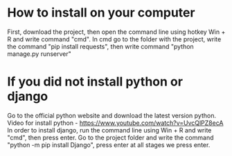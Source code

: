 # How to install on your computer
First, download the project, then open the command line using hotkey Win + R and write command "cmd". 
In cmd go to the folder with the project, write the command "pip install requests", then write command "python manage.py runserver"

# If you did not install python or django
Go to the official python website and download the latest version python. 
Video for install python - https://www.youtube.com/watch?v=UvcQlPZ8ecA
In order to install django, run the command line using Win + R and write "cmd", then press enter. 
Go to the project folder and write the command "python -m pip install Django", press enter at all stages we press enter.
